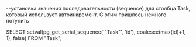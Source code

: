 --установка значения последовательности (sequence) для столбца Task, который использует автоинкремент. С этим пришлось немного потупить 

SELECT setval(pg_get_serial_sequence('"Task"', 'id'), coalesce(max(id)+1, 1), false) FROM "Task"; 
